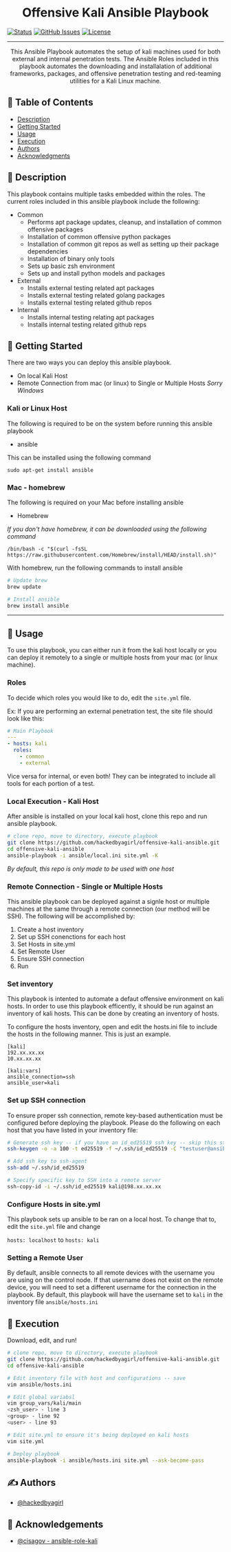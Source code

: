 <h1 align="center">Offensive Kali Ansible Playbook</h1>

[![Status](https://img.shields.io/badge/Status-active-brightgreen)]() 
[![GitHub Issues](https://img.shields.io/badge/Issues-0-yellow)]()
[![License](https://img.shields.io/badge/License-gpl--3.0%20-blue)](/LICENSE)

---

<p align="center"> This Ansible Playbook automates the setup of kali machines used for both external and internal penetration tests. The Ansible Roles included in this playbook automates the downloading and installalation of additional frameworks, packages, and offensive penetration testing and red-teaming utilities for a Kali Linux machine.
  <br>
</p>  

## 📝 Table of Contents
+ [Description](#description)
+ [Getting Started](#getting_started)
+ [Usage](#usage)
+ [Execution](#execution)
+ [Authors](#authors)
+ [Acknowledgments](#acknowledgement)

## 🧐 Description <a name = "description"></a>
This playbook contains multiple tasks embedded within the roles. The current roles included in this ansible playbook include the following:

- Common
  - Performs apt package updates, cleanup, and installation of common offensive packages
  - Installation of common offensive python packages
  - Installation of common git repos as well as setting up their package dependencies
  - Installation of binary only tools
  - Sets up basic zsh environment
  - Sets up and install python models and packages
- External
  - Installs external testing related apt packages
  - Installs external testing related golang packages
  - Installs external testing related github repos
- Internal
  - Installs internal testing relating apt packages
  - Installs internal testing related github reps

## 🏁 Getting Started <a name = "getting_started"></a>
There are two ways you can deploy this ansible playbook. 
- On local Kali Host
- Remote Connection from mac (or linux) to Single or Multiple Hosts *Sorry Windows*

### Kali or Linux Host
The following is required to be on the system before running this ansible playbook
- ansible

This can be installed using the following command

`sudo apt-get install ansible`

### Mac - homebrew
The following is required on your Mac before installing ansible
- Homebrew

*If you don't have homebrew, it can be downloaded using the following command*

`/bin/bash -c "$(curl -fsSL https://raw.githubusercontent.com/Homebrew/install/HEAD/install.sh)"`

With homebrew, run the following commands to install ansible

```bash
# Update brew
brew update

# Install ansible 
brew install ansible
```
---
## 🎈 Usage <a name="usage"></a>
To use this playbook, you can either run it from the kali host locally or you can deploy it remotely to a single or multiple hosts from your mac (or linux machine).

### Roles
To decide which roles you would like to do, edit the `site.yml` file.

Ex: If you are performing an external penetration test, the site file should look like this:

```yaml
# Main Playbook
---
- hosts: kali
  roles:
    - common 
    - external
```
Vice versa for internal, or even both! They can be integrated to include all tools for each portion of a test. 

### Local Execution - Kali Host
 After ansible is installed on your local kali host, clone this repo and run ansible playbook.

```bash
# clone repo, move to directory, execute playbook 
git clone https://github.com/hackedbyagirl/offensive-kali-ansible.git
cd offensive-kali-ansible
ansible-playbook -i ansible/local.ini site.yml -K
```
*By default, this repo is only made to be used with one host*

### Remote Connection - Single or Multiple Hosts
This ansible playbook can be deployed against a signle host or multiple machines at the same through a remote connection (our method will be SSH). The following will be accomplished by:
1. Create a host inventory
2. Set up SSH conenctions for each host
3. Set Hosts in site.yml
4. Set Remote User
5. Ensure SSH connection
6. Run

### Set inventory
This playbook is intented to automate a defaut offensive environment on kali hosts. In order to use this playbook efficently, it should be run against an inventory of kali hosts. This can be done by creating an inventory of hosts.


To configure the hosts inventory, open and edit the hosts.ini file to include the hosts in the following manner. This is just an example. 

```
[kali]
192.xx.xx.xx
10.xx.xx.xx

[kali:vars]
ansible_connection=ssh 
ansible_user=kali

```
### Set up SSH connection
To ensure proper ssh connection, remote key-based authentication must be configured before deploying the playbook. Please do the following on each host that you have listed in your inventory file:

```bash
# Generate ssh key -- if you have an id_ed25519 ssh key -- skip this step
ssh-keygen -o -a 100 -t ed25519 -f ~/.ssh/id_ed25519 -C "testuser@ansible-hosts"

# Add ssh key to ssh-agent
ssh-add ~/.ssh/id_ed25519

# Specify specific key to SSH into a remote server
ssh-copy-id -i ~/.ssh/id_ed25519 kali@198.xx.xx.xx
```

### Configure Hosts in site.yml
This playbook sets up ansible to be ran on a local host. To change that to, edit the `site.yml` file and change 

`hosts: localhost` to `hosts: kali`


### Setting a Remote User
By default, ansible connects to all remote devices with the username you are using on the control node. If that username does not exist on the remote device, you will need to set a different username for the connection in the playbook. By default, this playbook will have the username set to `kali` in the inventory file `ansible/hosts.ini`

##  🚀 Execution <a name = "execution"></a>
Download, edit, and run!
```bash
# clone repo, move to directory, execute playbook 
git clone https://github.com/hackedbyagirl/offensive-kali-ansible.git
cd offensive-kali-ansible

# Edit inventory file with host and configurations -- save 
vim ansible/hosts.ini

# Edit global variabsl 
vim group_vars/kali/main
<zsh_user> - line 3
<group> - line 92
<user> - line 93

# Edit site.yml to ensure it's being deployed on kali hosts
vim site.yml

# Deploy playbook
ansible-playbook -i ansible/hosts.ini site.yml --ask-become-pass
```

## ✍️ Authors <a name = "authors"></a>

- [@hackedbyagirl](https://github.com/kylelobo) 

## 🎉 Acknowledgements <a name = "acknowledgement"></a>
- [@cisagov - ansible-role-kali](https://github.com/cisagov/ansible-role-kali)
